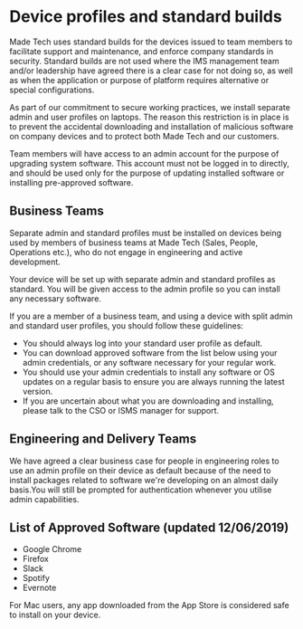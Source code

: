 # Device profiles and standard builds

Made Tech uses standard builds for the devices issued to team members to facilitate support and maintenance, and enforce company standards in security. Standard builds are not used where the IMS management team and/or leadership have agreed there is a clear case for not doing so, as well as when the application or purpose of platform requires alternative or special configurations.

As part of our commitment to secure working practices, we install separate admin and user profiles on laptops. The reason this restriction is in place is to prevent the accidental downloading and installation of malicious software on company devices and to protect both Made Tech and our customers.

Team members will have access to an admin account for the purpose of upgrading system software. This account must not be logged in to directly, and should be used only for the purpose of updating installed software or installing pre-approved software.

## Business Teams

Separate admin and standard profiles must be installed on devices being used by members of business teams at Made Tech (Sales, People, Operations etc.), who do not engage in engineering and active development.

Your device will be set up with separate admin and standard profiles as standard. You will be given access to the admin profile so you can install any necessary software.

If you are a member of a business team, and using a device with split admin and standard user profiles, you should follow these guidelines:
 - You should always log into your standard user profile as default.
 - You can download approved software from the list below using your admin credentials, or any software necessary for your regular work.
 - You should use your admin credentials to install any software or OS updates on a regular basis to ensure you are always running the latest version. 
 - If you are uncertain about what you are downloading and installing, please talk to the CSO or ISMS manager for support. 


## Engineering and Delivery Teams

We have agreed a clear business case for people in engineering roles to use an admin profile on their device as default because of the need to install packages related to software we're developing on an almost daily basis.You will still be prompted for authentication whenever you utilise admin capabilities.

## List of Approved Software (updated 12/06/2019)
 - Google Chrome
 - Firefox
 - Slack
 - Spotify
 - Evernote

 For Mac users, any app downloaded from the App Store is considered safe to install on your device.
